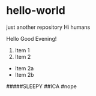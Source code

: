 # hello-world
just another repository
Hi humans


Hello Good Evening!

1. Item 1
2. Item 2
* Item 2a
* Item 2b

#####SLEEPY
##ICA
#nope


